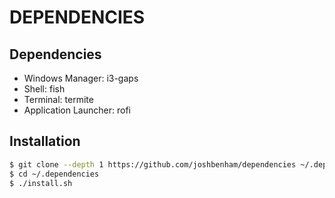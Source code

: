 # DEPENDENCIES

## Dependencies
- Windows Manager: i3-gaps
- Shell: fish
- Terminal: termite 
- Application Launcher: rofi

## Installation

```sh
$ git clone --depth 1 https://github.com/joshbenham/dependencies ~/.dependencies
$ cd ~/.dependencies
$ ./install.sh
```
